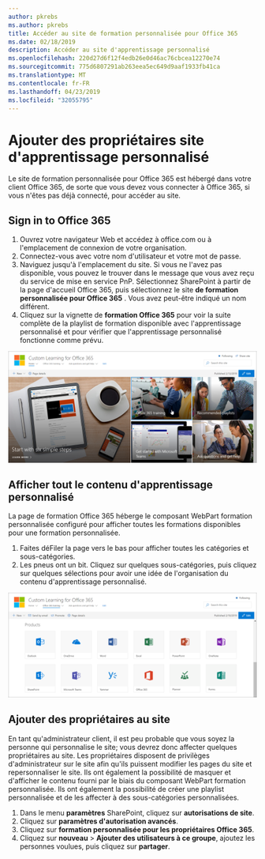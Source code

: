 ```yaml
---
author: pkrebs
ms.author: pkrebs
title: Accéder au site de formation personnalisée pour Office 365
ms.date: 02/18/2019
description: Accéder au site d'apprentissage personnalisé
ms.openlocfilehash: 220d27d6f12f4edb26e0d46ac76cbcea12270e74
ms.sourcegitcommit: 775d6807291ab263eea5ec649d9aaf1933fb41ca
ms.translationtype: MT
ms.contentlocale: fr-FR
ms.lasthandoff: 04/23/2019
ms.locfileid: "32055795"
---
```

# <a name="add-owners-custom-learning-site"></a>Ajouter des propriétaires site d'apprentissage personnalisé

Le site de formation personnalisée pour Office 365 est hébergé dans votre client Office 365, de sorte que vous devez vous connecter à Office 365, si vous n'êtes pas déjà connecté, pour accéder au site. 

## <a name="sign-in-to-office-365"></a>Sign in to Office 365 

1.  Ouvrez votre navigateur Web et accédez à office.com ou à l'emplacement de connexion de votre organisation. 
2.  Connectez-vous avec votre nom d'utilisateur et votre mot de passe.
3.  Naviguez jusqu'à l'emplacement du site. Si vous ne l'avez pas disponible, vous pouvez le trouver dans le message que vous avez reçu du service de mise en service PnP. Sélectionnez SharePoint à partir de la page d'accueil Office 365, puis sélectionnez le site **de formation personnalisée pour Office 365** . Vous avez peut-être indiqué un nom différent. 
5. Cliquez sur la vignette de **formation Office 365** pour voir la suite complète de la playlist de formation disponible avec l'apprentissage personnalisé et pour vérifier que l'apprentissage personnalisé fonctionne comme prévu. 

![CG-goto. png](media/cg-goto.png)

## <a name="view-all-the-custom-learning-content"></a>Afficher tout le contenu d'apprentissage personnalisé
La page de formation Office 365 héberge le composant WebPart formation personnalisée configuré pour afficher toutes les formations disponibles pour une formation personnalisée. 

1. Faites déFiler la page vers le bas pour afficher toutes les catégories et sous-catégories.
2. Les pneus ont un bit. Cliquez sur quelques sous-catégories, puis cliquez sur quelques sélections pour avoir une idée de l'organisation du contenu d'apprentissage personnalisé. 

![CG-gotoall. png](media/cg-gotoall.png)

## <a name="add-owners-to-site"></a>Ajouter des propriétaires au site
En tant qu'administrateur client, il est peu probable que vous soyez la personne qui personnalise le site; vous devrez donc affecter quelques propriétaires au site. Les propriétaires disposent de privilèges d'administrateur sur le site afin qu'ils puissent modifier les pages du site et repersonnaliser le site. Ils ont également la possibilité de masquer et d'afficher le contenu fourni par le biais du composant WebPart formation personnalisée. Ils ont également la possibilité de créer une playlist personnalisée et de les affecter à des sous-catégories personnalisées.  

1. Dans le menu **paramètres** SharePoint, cliquez sur **autorisations de site**.
2. Cliquez sur **paramètres d'autorisation avancés**.
3. Cliquez sur **formation personnalisée pour les propriétaires Office 365**.
4. Cliquez sur **nouveau** > **Ajouter des utilisateurs à ce groupe**, ajoutez les personnes voulues, puis cliquez sur **partager**.

